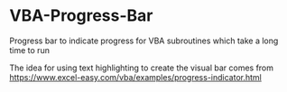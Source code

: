 # VBA-Progress-Bar
Progress bar to indicate progress for VBA subroutines which take a long time to run

The idea for using text highlighting to create the visual bar comes from https://www.excel-easy.com/vba/examples/progress-indicator.html
